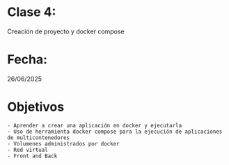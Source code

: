 # Clase 4: 
Creación de proyecto y docker compose

# Fecha: 
26/06/2025

# Objetivos
    - Aprender a crear una aplicación en docker y ejecutarla
    - Uso de herramienta docker compose para la ejecución de aplicaciones de multicontenedores
    - Volumenes administrados por docker
    - Red virtual
    - Front and Back


    